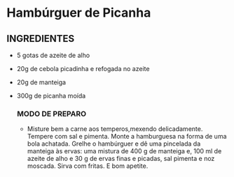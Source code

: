 # 			Hambúrguer de Picanha
## 								INGREDIENTES

- 5 gotas de azeite de alho

- 20g de cebola picadinha e refogada no azeite

- 20g de manteiga

- 300g de picanha moída

  ### 							MODO DE PREPARO

  - Misture bem a carne aos temperos,mexendo delicadamente. Tempere com sal e pimenta. Monte a hamburguesa na forma de uma bola achatada. Grelhe o hambúrguer e dê uma pincelada da manteiga às ervas: uma mistura de 400 g de manteiga e, 100 ml de azeite de alho e 30 g de ervas finas e picadas, sal pimenta e noz moscada. Sirva com fritas. E bom apetite.

  